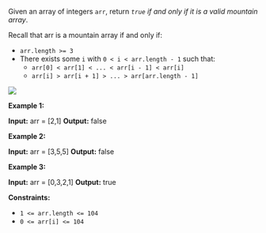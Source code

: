 Given an array of integers `arr`, return _`true` if and only if it is a valid mountain array_.

Recall that arr is a mountain array if and only if:

- `arr.length >= 3`
- There exists some `i` with `0 < i < arr.length - 1` such that:
    - `arr[0] < arr[1] < ... < arr[i - 1] < arr[i]`
    - `arr[i] > arr[i + 1] > ... > arr[arr.length - 1]`

![](https://assets.leetcode.com/uploads/2019/10/20/hint_valid_mountain_array.png)

**Example 1:**

**Input:** arr = [2,1]
**Output:** false

**Example 2:**

**Input:** arr = [3,5,5]
**Output:** false

**Example 3:**

**Input:** arr = [0,3,2,1]
**Output:** true

**Constraints:**

- `1 <= arr.length <= 104`
- `0 <= arr[i] <= 104`